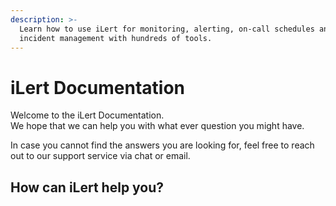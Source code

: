 ```yaml
---
description: >-
  Learn how to use iLert for monitoring, alerting, on-call schedules and
  incident management with hundreds of tools.
---
```


# iLert Documentation

Welcome to the iLert Documentation.  
We hope that we can help you with what ever question you might have.

In case you cannot find the answers you are looking for, feel free to reach out to our support service via chat or email.

## How can iLert help you?











